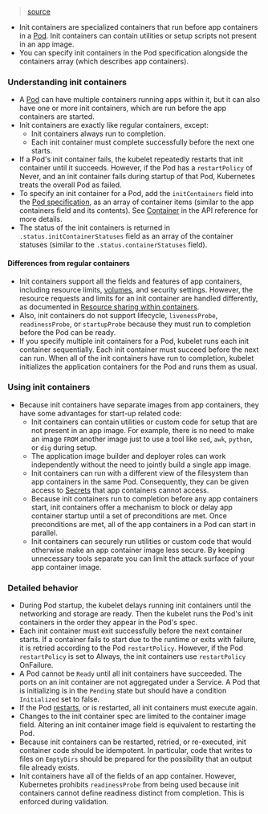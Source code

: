 > [source](https://kubernetes.io/docs/concepts/workloads/pods/init-containers/)

* Init containers are specialized containers that run before app containers in a [Pod](https://kubernetes.io/docs/concepts/workloads/pods/). Init containers can contain utilities or setup scripts not present in an app image.
* You can specify init containers in the Pod specification alongside the containers array (which describes app containers).

### Understanding init containers
* A [Pod](https://kubernetes.io/docs/concepts/workloads/pods/) can have multiple containers running apps within it, but it can also have one or more init containers, which are run before the app containers are started.
* Init containers are exactly like regular containers, except:
	* Init containers always run to completion.
	* Each init container must complete successfully before the next one starts.
* If a Pod's init container fails, the kubelet repeatedly restarts that init container until it succeeds. However, if the Pod has a `restartPolicy` of Never, and an init container fails during startup of that Pod, Kubernetes treats the overall Pod as failed.
* To specify an init container for a Pod, add the `initContainers` field into the [Pod specification](https://kubernetes.io/docs/reference/kubernetes-api/workload-resources/pod-v1/#PodSpec), as an array of container items (similar to the app containers field and its contents). See [Container](https://kubernetes.io/docs/reference/kubernetes-api/workload-resources/pod-v1/#Container) in the API reference for more details.
* The status of the init containers is returned in `.status.initContainerStatuses` field as an array of the container statuses (similar to the `.status.containerStatuses` field).

#### Differences from regular containers
* Init containers support all the fields and features of app containers, including resource limits, [volumes](https://kubernetes.io/docs/concepts/storage/volumes/), and security settings. However, the resource requests and limits for an init container are handled differently, as documented in [Resource sharing within containers](https://kubernetes.io/docs/concepts/workloads/pods/init-containers/#resource-sharing-within-containers).
* Also, init containers do not support lifecycle, `livenessProbe`, `readinessProbe`, or `startupProbe` because they must run to completion before the Pod can be ready.
* If you specify multiple init containers for a Pod, kubelet runs each init container sequentially. Each init container must succeed before the next can run. When all of the init containers have run to completion, kubelet initializes the application containers for the Pod and runs them as usual.

### Using init containers
* Because init containers have separate images from app containers, they have some advantages for start-up related code:
	* Init containers can contain utilities or custom code for setup that are not present in an app image. For example, there is no need to make an image `FROM` another image just to use a tool like `sed`, `awk`, `python`, or `dig` during setup.
	* The application image builder and deployer roles can work independently without the need to jointly build a single app image.
	* Init containers can run with a different view of the filesystem than app containers in the same Pod. Consequently, they can be given access to [Secrets](https://kubernetes.io/docs/concepts/configuration/secret/) that app containers cannot access.
	* Because init containers run to completion before any app containers start, init containers offer a mechanism to block or delay app container startup until a set of preconditions are met. Once preconditions are met, all of the app containers in a Pod can start in parallel.
	* Init containers can securely run utilities or custom code that would otherwise make an app container image less secure. By keeping unnecessary tools separate you can limit the attack surface of your app container image.

### Detailed behavior
* During Pod startup, the kubelet delays running init containers until the networking and storage are ready. Then the kubelet runs the Pod's init containers in the order they appear in the Pod's spec.
* Each init container must exit successfully before the next container starts. If a container fails to start due to the runtime or exits with failure, it is retried according to the Pod `restartPolicy`. However, if the Pod `restartPolicy` is set to Always, the init containers use `restartPolicy` OnFailure.
* A Pod cannot be `Ready` until all init containers have succeeded. The ports on an init container are not aggregated under a Service. A Pod that is initializing is in the `Pending` state but should have a condition `Initialized` set to false.
* If the Pod [restarts](https://kubernetes.io/docs/concepts/workloads/pods/init-containers/#pod-restart-reasons), or is restarted, all init containers must execute again.
* Changes to the init container spec are limited to the container image field. Altering an init container image field is equivalent to restarting the Pod.
* Because init containers can be restarted, retried, or re-executed, init container code should be idempotent. In particular, code that writes to files on `EmptyDirs` should be prepared for the possibility that an output file already exists.
* Init containers have all of the fields of an app container. However, Kubernetes prohibits `readinessProbe` from being used because init containers cannot define readiness distinct from completion. This is enforced during validation.
